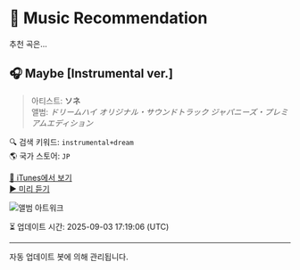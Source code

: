 
# 🎵 Music Recommendation

추천 곡은...

## 🎧 Maybe [Instrumental ver.]  
> 아티스트: **ソネ**  
> 앨범: _ドリームハイ オリジナル・サウンドトラック ジャパニーズ・プレミアムエディション_  

🔍 검색 키워드: `instrumental+dream`  
🌎 국가 스토어: `JP`

[🔗 iTunes에서 보기](https://music.apple.com/jp/album/maybe-instrumental-ver/449657353?i=449657408&uo=4)  
[▶️ 미리 듣기](https://audio-ssl.itunes.apple.com/itunes-assets/Music/6d/a2/e2/mzm.yqjkcsrw.aac.p.m4a)

![앨범 아트워크](https://is1-ssl.mzstatic.com/image/thumb/Music/17/a6/46/mzi.ojisodna.jpg/100x100bb.jpg)

⏳ 업데이트 시간: 2025-09-03 17:19:06 (UTC)

---
자동 업데이트 봇에 의해 관리됩니다.

